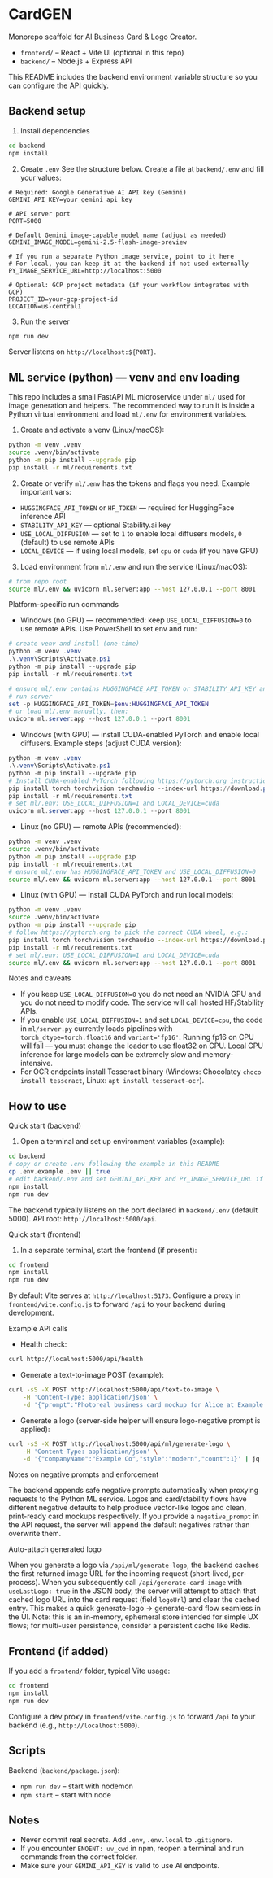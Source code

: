 # CardGEN

Monorepo scaffold for AI Business Card & Logo Creator.

- `frontend/` – React + Vite UI (optional in this repo)
- `backend/` – Node.js + Express API

This README includes the backend environment variable structure so you can configure the API quickly.


## Backend setup
1) Install dependencies
```bash
cd backend
npm install
```

2) Create `.env`
See the structure below. Create a file at `backend/.env` and fill your values:

```env
# Required: Google Generative AI API key (Gemini)
GEMINI_API_KEY=your_gemini_api_key

# API server port
PORT=5000

# Default Gemini image-capable model name (adjust as needed)
GEMINI_IMAGE_MODEL=gemini-2.5-flash-image-preview

# If you run a separate Python image service, point to it here
# For local, you can keep it at the backend if not used externally
PY_IMAGE_SERVICE_URL=http://localhost:5000

# Optional: GCP project metadata (if your workflow integrates with GCP)
PROJECT_ID=your-gcp-project-id
LOCATION=us-central1
```

3) Run the server
```bash
npm run dev
```
Server listens on `http://localhost:${PORT}`.

## ML service (python) — venv and env loading

This repo includes a small FastAPI ML microservice under `ml/` used for image generation and helpers. The recommended way to run it is inside a Python virtual environment and load `ml/.env` for environment variables.

1) Create and activate a venv (Linux/macOS):
```bash
python -m venv .venv
source .venv/bin/activate
python -m pip install --upgrade pip
pip install -r ml/requirements.txt
```

2) Create or verify `ml/.env` has the tokens and flags you need. Example important vars:
- `HUGGINGFACE_API_TOKEN` or `HF_TOKEN` — required for HuggingFace inference API
- `STABILITY_API_KEY` — optional Stability.ai key
- `USE_LOCAL_DIFFUSION` — set to `1` to enable local diffusers models, `0` (default) to use remote APIs
- `LOCAL_DEVICE` — if using local models, set `cpu` or `cuda` (if you have GPU)

3) Load environment from `ml/.env` and run the service (Linux/macOS):
```bash
# from repo root
source ml/.env && uvicorn ml.server:app --host 127.0.0.1 --port 8001
```

Platform-specific run commands

- Windows (no GPU) — recommended: keep `USE_LOCAL_DIFFUSION=0` to use remote APIs. Use PowerShell to set env and run:
```powershell
# create venv and install (one-time)
python -m venv .venv
.\.venv\Scripts\Activate.ps1
python -m pip install --upgrade pip
pip install -r ml/requirements.txt

# ensure ml/.env contains HUGGINGFACE_API_TOKEN or STABILITY_API_KEY and USE_LOCAL_DIFFUSION=0
# run server
set -p HUGGINGFACE_API_TOKEN=$env:HUGGINGFACE_API_TOKEN
# or load ml/.env manually, then:
uvicorn ml.server:app --host 127.0.0.1 --port 8001
```

- Windows (with GPU) — install CUDA-enabled PyTorch and enable local diffusers. Example steps (adjust CUDA version):
```powershell
python -m venv .venv
.\.venv\Scripts\Activate.ps1
python -m pip install --upgrade pip
# Install CUDA-enabled PyTorch following https://pytorch.org instructions for your CUDA
pip install torch torchvision torchaudio --index-url https://download.pytorch.org/whl/cu121
pip install -r ml/requirements.txt
# set ml/.env: USE_LOCAL_DIFFUSION=1 and LOCAL_DEVICE=cuda
uvicorn ml.server:app --host 127.0.0.1 --port 8001
```

- Linux (no GPU) — remote APIs (recommended):
```bash
python -m venv .venv
source .venv/bin/activate
python -m pip install --upgrade pip
pip install -r ml/requirements.txt
# ensure ml/.env has HUGGINGFACE_API_TOKEN and USE_LOCAL_DIFFUSION=0
source ml/.env && uvicorn ml.server:app --host 127.0.0.1 --port 8001
```

- Linux (with GPU) — install CUDA PyTorch and run local models:
```bash
python -m venv .venv
source .venv/bin/activate
python -m pip install --upgrade pip
# follow https://pytorch.org to pick the correct CUDA wheel, e.g.:
pip install torch torchvision torchaudio --index-url https://download.pytorch.org/whl/cu121
pip install -r ml/requirements.txt
# set ml/.env: USE_LOCAL_DIFFUSION=1 and LOCAL_DEVICE=cuda
source ml/.env && uvicorn ml.server:app --host 127.0.0.1 --port 8001
```

Notes and caveats
- If you keep `USE_LOCAL_DIFFUSION=0` you do not need an NVIDIA GPU and you do not need to modify code. The service will call hosted HF/Stability APIs.
- If you enable `USE_LOCAL_DIFFUSION=1` and set `LOCAL_DEVICE=cpu`, the code in `ml/server.py` currently loads pipelines with `torch_dtype=torch.float16` and `variant='fp16'`. Running fp16 on CPU will fail — you must change the loader to use float32 on CPU. Local CPU inference for large models can be extremely slow and memory-intensive.
- For OCR endpoints install Tesseract binary (Windows: Chocolatey `choco install tesseract`, Linux: `apt install tesseract-ocr`).

## How to use

Quick start (backend)

1. Open a terminal and set up environment variables (example):

```bash
cd backend
# copy or create .env following the example in this README
cp .env.example .env || true
# edit backend/.env and set GEMINI_API_KEY and PY_IMAGE_SERVICE_URL if needed
npm install
npm run dev
```

The backend typically listens on the port declared in `backend/.env` (default 5000). API root: `http://localhost:5000/api`.

Quick start (frontend)

1. In a separate terminal, start the frontend (if present):

```bash
cd frontend
npm install
npm run dev
```

By default Vite serves at `http://localhost:5173`. Configure a proxy in `frontend/vite.config.js` to forward `/api` to your backend during development.

Example API calls

- Health check:

```bash
curl http://localhost:5000/api/health
```

- Generate a text-to-image POST (example):

```bash
curl -sS -X POST http://localhost:5000/api/text-to-image \
	-H 'Content-Type: application/json' \
	-d '{"prompt":"Photoreal business card mockup for Alice at Example Co, clean, neutral background","width":512,"height":320}' | jq .
```

- Generate a logo (server-side helper will ensure logo-negative prompt is applied):

```bash
curl -sS -X POST http://localhost:5000/api/ml/generate-logo \
	-H 'Content-Type: application/json' \
	-d '{"companyName":"Example Co","style":"modern","count":1}' | jq .
```

Notes on negative prompts and enforcement

The backend appends safe negative prompts automatically when proxying requests to the Python ML service. Logos and card/stability flows have different negative defaults to help produce vector-like logos and clean, print-ready card mockups respectively. If you provide a `negative_prompt` in the API request, the server will append the default negatives rather than overwrite them.

Auto-attach generated logo

When you generate a logo via `/api/ml/generate-logo`, the backend caches the first returned image URL for the incoming request (short-lived, per-process). When you subsequently call `/api/generate-card-image` with `useLastLogo: true` in the JSON body, the server will attempt to attach that cached logo URL into the card request (field `logoUrl`) and clear the cached entry. This makes a quick generate-logo -> generate-card flow seamless in the UI. Note: this is an in-memory, ephemeral store intended for simple UX flows; for multi-user persistence, consider a persistent cache like Redis.


## Frontend (if added)
If you add a `frontend/` folder, typical Vite usage:
```bash
cd frontend
npm install
npm run dev
```
Configure a dev proxy in `frontend/vite.config.js` to forward `/api` to your backend (e.g., `http://localhost:5000`).


## Scripts
Backend (`backend/package.json`):
- `npm run dev` – start with nodemon
- `npm start` – start with node


## Notes
- Never commit real secrets. Add `.env`, `.env.local` to `.gitignore`.
- If you encounter `ENOENT: uv_cwd` in npm, reopen a terminal and run commands from the correct folder.
- Make sure your `GEMINI_API_KEY` is valid to use AI endpoints.
